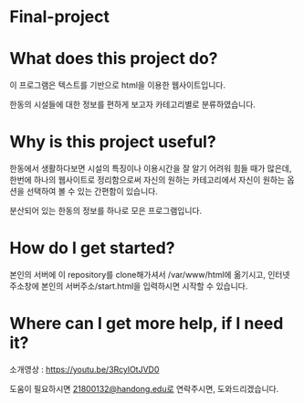 # Final-project

# What does this project do? 

이 프로그램은 텍스트를 기반으로 html을 이용한 웹사이트입니다.

한동의 시설들에 대한 정보를 편하게 보고자 카테고리별로 분류하였습니다.


# Why is this project useful? 

한동에서 생활하다보면 시설의 특징이나 이용시간을 잘 알기 어려워 힘들 때가 많은데, 한번에 하나의 웹사이트로 정리함으로써 자신의 원하는 카테고리에서 자신이 원하는 옵션을 선택하여 볼 수 있는 간편함이 있습니다.

분산되어 있는 한동의 정보를 하나로 모은 프로그램입니다.

# How do I get started?
본인의 서버에 이 repository를 clone해가셔서 /var/www/html에 옮기시고, 인터넷 주소창에 본인의 서버주소/start.html을 입력하시면 시작할 수 있습니다.

# Where can I get more help, if I need it?
소개영상 : https://youtu.be/3RcylOtJVD0

도움이 필요하시면 21800132@handong.edu로 연락주시면, 도와드리겠습니다.
